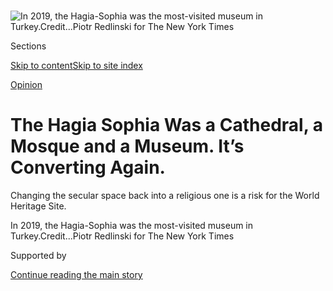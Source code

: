 <div id="app">

<div>

<div>

<div>

</div>

<div data-aria-hidden="false">

<div id="site-content" data-role="main">

<div>

<div class="css-1aor85t" style="opacity:0.000000001;z-index:-1;visibility:hidden">

<div class="css-1hqnpie">

<div class="css-epjblv">

<span class="css-17xtcya">[Opinion](/section/opinion)</span><span class="css-x15j1o">|</span><span class="css-fwqvlz">The
Hagia Sophia Was a Cathedral, a Mosque and a Museum. It’s Converting
Again.</span>

</div>

<div class="css-k008qs">

<div class="css-1iwv8en">

<span class="css-18z7m18"></span>

<div>

</div>

</div>

<span class="css-1n6z4y">https://nyti.ms/2OKBEtW</span>

<div class="css-1705lsu">

<div class="css-4xjgmj">

<div class="css-4skfbu" data-role="toolbar" data-aria-label="Social Media Share buttons, Save button, and Comments Panel with current comment count" data-testid="share-tools">

  - 
  - 
  - 
  - 
    
    <div class="css-6n7j50">
    
    </div>

  - 
  - 

</div>

</div>

</div>

</div>

</div>

</div>

<div id="NYT_TOP_BANNER_REGION" class="css-11qgg8s">

</div>

<div id="fullBleedHeaderContent">

<div class="css-n4ws9g">

![<span class="css-16f3y1r e13ogyst0" data-aria-hidden="true">In 2019,
the Hagia-Sophia was the most-visited museum in
Turkey.</span><span class="css-cnj6d5 e1z0qqy90" itemprop="copyrightHolder"><span class="css-1ly73wi e1tej78p0">Credit...</span><span><span>Piotr
Redlinski for The New York
Times</span></span></span>](https://static01.graylady3jvrrxbe.onion/images/2020/07/23/opinion/23hagia_print/merlin_159497028_90a3bcb5-f68f-4262-99cb-474ecf102154-articleLarge.jpg?quality=75&auto=webp&disable=upscale)

</div>

<div class="css-3z92zw">

<div class="css-6cn7ki">

<div class="NYTAppHideMasthead css-1bcu9v6 e1suatyy0">

<div class="section css-1o1qe8k e1suatyy2">

<div class="css-cu5p7t er09x8g0">

<div class="css-6n7j50">

</div>

<span class="css-1dv1kvn">Sections</span>

[Skip to content](#site-content)[Skip to site
index](#site-index)

</div>

<div class="css-10698na e1huz5gh0">

</div>

</div>

</div>

[Opinion](/section/opinion)

<div class="css-1sojcmr ehdk2mb0">

# The Hagia Sophia Was a Cathedral, a Mosque and a Museum. It’s Converting Again.

</div>

Changing the secular space back into a religious one is a risk for the
World Heritage Site.

</div>

</div>

<div class="css-nwzfg5 e1gnum310">

<span class="css-1f9pvn2 opinion">In 2019, the Hagia-Sophia was the
most-visited museum in
Turkey.</span><span class="css-cnj6d5 e1z0qqy90" itemprop="copyrightHolder"><span class="css-1ly73wi e1tej78p0">Credit...</span><span><span>Piotr
Redlinski for The New York Times</span></span></span>

</div>

<div id="sponsor-wrapper" class="css-1hyfx7x">

<div id="sponsor-slug" class="css-19vbshk">

Supported by

</div>

[Continue reading the main
story](#after-sponsor)

<div id="sponsor" class="ad sponsor-wrapper" style="text-align:center;height:100%;display:block">

</div>

<div id="after-sponsor">

</div>

</div>

<div class="css-1wx1auc e1gnum311">

<div class="css-18e8msd">

<div class="css-vp77d3 epjyd6m0">

<div class="css-1baulvz">

By [<span class="css-1baulvz last-byline" itemprop="name">The Editorial
Board</span>](https://www.nytimes3xbfgragh.onion/interactive/opinion/editorialboard.html)

<div class="css-8atqhb">

The editorial board is a group of opinion journalists whose views are
informed by expertise, research, debate and certain longstanding ****
[values](https://www.nytimes3xbfgragh.onion/interactive/2018/opinion/editorialboard.html?module=inline).
It is separate from the newsroom.

</div>

</div>

</div>

  - July 22,
    2020

  - 
    
    <div class="css-4xjgmj">
    
    <div class="css-d8bdto" data-role="toolbar" data-aria-label="Social Media Share buttons, Save button, and Comments Panel with current comment count" data-testid="share-tools">
    
      - 
      - 
      - 
      - 
        
        <div class="css-6n7j50">
        
        </div>
    
      - 
      - 
    
    </div>
    
    </div>

</div>

</div>

</div>

<div class="section meteredContent css-1r7ky0e" name="articleBody" itemprop="articleBody">

<div class="css-1fanzo5 StoryBodyCompanionColumn">

<div class="css-53u6y8">

On Friday, after 86 years as a museum, the great [Hagia Sophia in
Istanbul](https://www.nytimes3xbfgragh.onion/2020/07/24/world/europe/turkey-hagia-sophia-mosque-prayers.html)
will once again echo with Muslim prayers. To Turkish Islamists, the
[conversion](https://www.nytimes3xbfgragh.onion/2020/07/10/world/europe/hagia-sophia-erdogan.html)
marks the fulfillment of a long-held dream of restoring a symbol of
Ottoman grandeur. For many others around the world, the change is a
dismaying setback for one of the world’s greatest architectural and
cultural landmarks.

Grandly arrayed on a hilltop over the Bosporus where it divides Europe
and Asia, the Hagia Sophia’s 15-century history is suffused with events,
myths and symbols important to both East and West. Built in the sixth
century by a Byzantine emperor, Justinian I, as the premier cathedral of
the Roman Empire and dedicated to “Holy Wisdom,” it was for almost 1,000
years the largest church in the world, a temple so majestic that upon
its dedication the emperor is said to have proclaimed, “Solomon, I have
surpassed thee\!” Its influence on history and architecture and
religion, Christian and Islamic, is profound.

When Constantinople fell to Ottoman forces in 1453, Mehmed II the
Conqueror converted it to a mosque, the Great Mosque of Ayasofya, and
with time the Byzantine mosaics were covered over or destroyed and four
great minarets were raised around the structure. It remained a mosque
until 1934, when Mustafa Kemal Ataturk, the founder of the secular,
modern republic of Turkey, transformed the Hagia Sophia into a museum,
exposing long-concealed mosaics and marble floor decorations, in what
was seen as a bid to free the monument, and the nation, from myths of
sacred conquest.

</div>

</div>

<div class="css-79elbk" data-testid="photoviewer-wrapper">

<div class="css-z3e15g" data-testid="photoviewer-wrapper-hidden">

</div>

<div class="css-1a48zt4 ehw59r15" data-testid="photoviewer-children">

![<span class="css-16f3y1r e13ogyst0" data-aria-hidden="true">A mosaic
panel inside the Hagia
Sophia.</span><span class="css-cnj6d5 e1z0qqy90" itemprop="copyrightHolder"><span class="css-1ly73wi e1tej78p0">Credit...</span><span>Frank
Bienewald/LightRocket, via Getty
Images</span></span>](https://static01.graylady3jvrrxbe.onion/images/2020/07/22/opinion/22hagia2/merlin_174145167_9d64c08a-933c-4f77-990d-995fc7d3ef09-articleLarge.jpg?quality=75&auto=webp&disable=upscale)

</div>

</div>

<div class="css-1fanzo5 StoryBodyCompanionColumn">

<div class="css-53u6y8">

It became the [most-visited
museum](http://en.istanbul.gov.tr/the-most-visited-museums-of-turkey-hagia-sophia-museum)
in Turkey, attracting about 3.7 million visitors in 2019. It was
designated a World Heritage Site by UNESCO, identified as a landmark of
exceptional cultural significance to all humanity, worthy of
conservation.

</div>

</div>

<div class="css-1fanzo5 StoryBodyCompanionColumn">

<div class="css-53u6y8">

Why President Recep Tayyip Erdogan chose to reverse Ataturk’s decision
is a matter of some conjecture. A product of an Islamist political
tradition, he said he was unable to sleep on the night he issued the
presidential decree making the change. Only a year earlier he had argued
against the conversion. What is clear is that despite the great powers
Mr. Erdogan has seized over 17 years in power as prime minister and
president, his current political standing is shaky, and he needs to feed
his nationalist base.

In his [address to the nation on
July 10](https://www.nytimes3xbfgragh.onion/2020/07/10/world/europe/hagia-sophia-erdogan.html)
announcing the conversion, Mr. Erdogan made no mention of Ataturk. There
was no need — his speech was preceded by a ruling of the Council of
State, the highest administrative court of the country, nullifying
Ataturk’s decree. And in his speech, Mr. Erdogan extensively quoted
Sultan Mehmed’s will, calling down frightful curses on anyone who would
change the Hagia Sophia’s status.

</div>

</div>

<div class="css-79elbk" data-testid="photoviewer-wrapper">

<div class="css-z3e15g" data-testid="photoviewer-wrapper-hidden">

</div>

<div class="css-1a48zt4 ehw59r15" data-testid="photoviewer-children">

<div class="css-1xdhyk6 erfvjey0">

<span class="css-1ly73wi e1tej78p0">Image</span>

<div class="css-zjzyr8">

<div data-testid="lazyimage-container" style="height:261px">

</div>

</div>

</div>

<span class="css-16f3y1r e13ogyst0" data-aria-hidden="true">President
Recep Tayyip Erdogan visiting the Hagia Sophia on July
19.</span><span class="css-cnj6d5 e1z0qqy90" itemprop="copyrightHolder"><span class="css-1ly73wi e1tej78p0">Credit...</span><span>Turkish
President Office</span></span>

</div>

</div>

<div class="css-1fanzo5 StoryBodyCompanionColumn">

<div class="css-53u6y8">

Reversing Ataturk’s secular legacy plays well among Turkish
nationalists, for whom the museum inside the Hagia Sophia long
represented a humiliating foreign imposition and a blot on the Ottoman
past they glorify. And evidently not only nationalists. The conversion
of the museum has drawn little criticism within Turkey and among Muslims
outside, and all political parties save one applauded the change.

</div>

</div>

<div class="css-1fanzo5 StoryBodyCompanionColumn">

<div class="css-53u6y8">

The reaction from Christian leaders has been relatively muted, perhaps
for fear of fomenting sectarian strife. Pope Francis said only that he
was “pained,” while the Eastern Orthodox patriarch of Constantinople,
Bartholomew, who as a resident of Turkey needs to be cautious in his
pronouncements, expressed regret that the Hagia Sophia would cease being
“a place and symbol of encounter, dialogue and peaceful coexistence of
peoples and cultures.”

UNESCO was more direct. A
[statement](https://en.unesco.org/news/unesco-statement-hagia-sophia-istanbul)
from the organization said it “deeply regrets” that the decision was
made without any prior discussion, adding: “Hagia Sophia is an
architectural masterpiece and a unique testimony to interactions between
Europe and Asia over the centuries. Its status as a museum reflects the
universal nature of its heritage, and makes it a powerful symbol for
dialogue.” The statement also warned that alterations to physical
structures or changes to accessibility of the site could violate the
[1972 World Heritage
Convention](https://whc.unesco.org/en/statesparties/), to which Turkey
was a signatory.

Mr. Erdogan, for his part, has sought to reassure the world that when
not being used for prayer, the Hagia Sophia would remain open to the
public, and that Christian frescoes would remain on display, though
covered with curtains during Muslim prayers.

It is critical that at least on these matters, he be held to his word.
It is a sad reflection on the state of Turkey’s democracy that a
monument of such global importance and value should become an
authoritarian leader’s political tool. But what’s done is done; there is
no chance that Mr. Erdogan would reverse his decree, even if he could,
without firing the fury of his
base.

</div>

</div>

<div class="css-79elbk" data-testid="photoviewer-wrapper">

<div class="css-z3e15g" data-testid="photoviewer-wrapper-hidden">

</div>

<div class="css-1a48zt4 ehw59r15" data-testid="photoviewer-children">

<div class="css-1xdhyk6 erfvjey0">

<span class="css-1ly73wi e1tej78p0">Image</span>

<div class="css-zjzyr8">

<div data-testid="lazyimage-container" style="height:246.17777777777775px">

</div>

</div>

</div>

<span class="css-16f3y1r e13ogyst0" data-aria-hidden="true">The Hagia
Sophia is one of the world’s greatest architectural and cultural
landmarks.</span><span class="css-cnj6d5 e1z0qqy90" itemprop="copyrightHolder"><span class="css-1ly73wi e1tej78p0">Credit...</span><span>Umit
Bektas/Reuters</span></span>

</div>

</div>

<div class="css-1fanzo5 StoryBodyCompanionColumn">

<div class="css-53u6y8">

But the Hagia Sophia remains a World Heritage Site in the most profound
sense of the designation, a structure of surpassing beauty with a deep
overlay of the histories of East and West, Christianity and Islam. That
need not preclude prayer; nor should it preclude Turks from feeling a
powerful connection to a monument that has been the pride of their
nation for centuries. But like the damaged Notre-Dame in Paris, or the
Acropolis in Athens, that must not undermine its calling as a place of
exceptional significance to all humanity.

In converting the Hagia Sophia to a mosque, Mr. Erdogan has assumed the
weighty responsibility of a custodian of one of the world’s cultural
landmarks. He ought not be allowed to forget that.

</div>

</div>

<div>

</div>

<div class="css-1fanzo5 StoryBodyCompanionColumn">

<div class="css-53u6y8">

*The Times is committed to publishing* [*a diversity of
letters*](https://www.nytimes3xbfgragh.onion/2019/01/31/opinion/letters/letters-to-editor-new-york-times-women.html)
*to the editor. We’d like to hear what you think about this or any of
our articles. Here are some*
[*tips*](https://help.nytimes3xbfgragh.onion/hc/en-us/articles/115014925288-How-to-submit-a-letter-to-the-editor)*.
And here’s our email:*
[*letters@NYTimes.com*](mailto:letters@NYTimes.com)*.*

*Follow The New York Times Opinion section on*
[*Facebook*](https://www.facebookcorewwwi.onion/nytopinion)*,* [*Twitter
(@NYTopinion)*](http://twitter.com/NYTOpinion) *and*
[*Instagram*](https://www.instagram.com/nytopinion/)*.*

</div>

</div>

</div>

<div>

</div>

<div>

</div>

<div>

</div>

<div>

<div id="bottom-wrapper" class="css-1ede5it">

<div id="bottom-slug" class="css-l9onyx">

Advertisement

</div>

[Continue reading the main
story](#after-bottom)

<div id="bottom" class="ad bottom-wrapper" style="text-align:center;height:100%;display:block;min-height:90px">

</div>

<div id="after-bottom">

</div>

</div>

</div>

</div>

</div>

## Site Index

<div>

</div>

## Site Information Navigation

  - [© <span>2020</span> <span>The New York Times
    Company</span>](https://help.nytimes3xbfgragh.onion/hc/en-us/articles/115014792127-Copyright-notice)

<!-- end list -->

  - [NYTCo](https://www.nytco.com/)
  - [Contact
    Us](https://help.nytimes3xbfgragh.onion/hc/en-us/articles/115015385887-Contact-Us)
  - [Work with us](https://www.nytco.com/careers/)
  - [Advertise](https://nytmediakit.com/)
  - [T Brand Studio](http://www.tbrandstudio.com/)
  - [Your Ad
    Choices](https://www.nytimes3xbfgragh.onion/privacy/cookie-policy#how-do-i-manage-trackers)
  - [Privacy](https://www.nytimes3xbfgragh.onion/privacy)
  - [Terms of
    Service](https://help.nytimes3xbfgragh.onion/hc/en-us/articles/115014893428-Terms-of-service)
  - [Terms of
    Sale](https://help.nytimes3xbfgragh.onion/hc/en-us/articles/115014893968-Terms-of-sale)
  - [Site
    Map](https://spiderbites.nytimes3xbfgragh.onion)
  - [Help](https://help.nytimes3xbfgragh.onion/hc/en-us)
  - [Subscriptions](https://www.nytimes3xbfgragh.onion/subscription?campaignId=37WXW)

</div>

</div>

</div>

</div>
